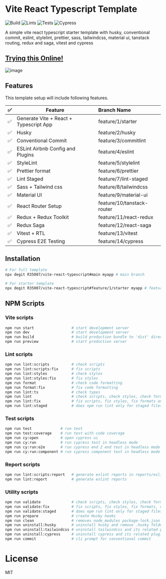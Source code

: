 # Vite React Typescript Template

![Build](https://github.com/R35007/vite-react-typescript/actions/workflows/build.yml/badge.svg) ![Lints](https://github.com/R35007/vite-react-typescript/actions/workflows/lints.yml/badge.svg) ![Tests](https://github.com/R35007/vite-react-typescript/actions/workflows/tests.yml/badge.svg) ![Cypress](https://github.com/R35007/vite-react-typescript/actions/workflows/cypress.yml/badge.svg)

A simple vite react typescript starter template with husky, conventional commit, eslint, stylelint, prettier, sass, tailwindcss, material ui, tanstack routing, redux and saga, vitest and cypress

## [Trying this Online!](https://codesandbox.io/p/github/R35007/vite-react-typescript/main?file=/src/main.tsx)

![image](https://github.com/R35007/vite-react-typescript/assets/23217228/09dfc7f4-bf2f-4b6b-9885-3476099164ff)

## Features

This template setup will include following features.

| ✅  | Feature                                | Branch Name                |
| --- | -------------------------------------- | :------------------------- |
| ✅  | Generate Vite + React + Typescript App | feature/1/starter          |
| ✅  | Husky                                  | feature/2/husky            |
| ✅  | Conventional Commit                    | feature/3/commitlint       |
| ✅  | ESLint Airbnb Config and Plugins       | feature/4/eslint           |
| ✅  | StyleLint                              | feature/5/stylelint        |
| ✅  | Prettier format                        | feature/6/prettier         |
| ✅  | Lint Staged                            | feature/7/lint-staged      |
| ✅  | Sass + Tailwind css                    | feature/8/tailwindcss      |
| ✅  | Material UI                            | feature/9/material-ui      |
| ✅  | React Router Setup                     | feature/10/tanstack-router |
| ✅  | Redux + Redux Toolkit                  | feature/11/react-redux     |
| ✅  | Redux Saga                             | feature/12/react-saga      |
| ✅  | Vitest + RTL                           | feature/13/vitest          |
| ✅  | Cypress E2E Testing                    | feature/14/cypress         |

## Installation

```bash
# For full template
npx degit R35007/vite-react-typescript#main myapp # main branch

# For starter template
npx degit R35007/vite-react-typescript#feature/1/starter myapp # feature/1/starter branch
```

## NPM Scripts

### Vite scripts

```bash
npm run start                 # start development server
npm run dev                   # start development server
npm run build                 # build production bundle to 'dist' directly
npm run preview               # start production server
```

### Lint scripts

```bash
npm run lint:scripts          # check scripts
npm run lint:scripts:fix      # fix scripts
npm run lint:styles           # check styles
npm run lint:styles:fix       # fix styles
npm run format                # check code formatting
npm run format:fix            # fix code formatting
npm run lint:ts               # check types
npm run lint                  # check scripts, check styles, check formats and check types
npm run lint:fix              # fix scripts, fix styles, fix formats and check types
npm run lint:staged           # does npm run lint only for staged files
```

### Test scripts

```bash
npm run test             # run test
npm run test:coverage    # run test with code coverage
npm run cy:open          # open cypress ui
npm run cy:run           # run cypress test in headless mode
npm run cy:run:e2e       # run cypress end 2 end test in headless mode
npm run cy:run:component # run cypress component test in headless mode
```

### Report scripts

```bash
npm run lint:scripts:report   # generate eslint reports in reports/eslint.html
npm run lint:report           # generate eslint reports
```

### Utility scripts

```bash
npm run validate              # check scripts, check styles, check formats, check types and builds the project
npm run validate:fix          # fix scripts, fix styles, fix formats, check types and builds the project
npm run validate:staged       # does npm run lint only for staged files and builds the project
npm run prepare               # create Husky hooks
npm run clean                 # removes node_modules package-lock.json .husky dist reports
npm run uninstall:husky       # uninstall husky and remove .husky folder
npm run uninstall:tailwindcss # uninstall tailwindcss and its related plugins
npm run uninstall:cypress     # uninstall cypress and its related plugins and test files
npm run commit                # cli prompt for conventional commit
```

# License

MIT
